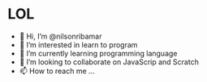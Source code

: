 # LOL

- 👋 Hi, I’m @nilsonribamar
- 👀 I’m interested in learn to program
- 🌱 I’m currently learning programming language
- 💞️ I’m looking to collaborate on JavaScrip and Scratch
- 📫 How to reach me ...

<!---
nilsonribamar/nilsonribamar is a ✨ special ✨ repository because its `README.md` (this file) appears on your GitHub profile.
You can click the Preview link to take a look at your changes.
--->
